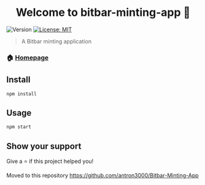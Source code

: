 <h1 align="center">Welcome to bitbar-minting-app 👋</h1>
<p>
  <img alt="Version" src="https://img.shields.io/badge/version-1.0.0-blue.svg?cacheSeconds=2592000" />
  <a href="#" target="_blank">
    <img alt="License: MIT" src="https://img.shields.io/badge/License-MIT-yellow.svg" />
  </a>
</p>

> A Bitbar minting application

### 🏠 [Homepage](https://www.bitbars.xyz/)

## Install

```sh
npm install
```

## Usage

```sh
npm start
```

## Show your support

Give a ⭐️ if this project helped you!

Moved to this repository https://github.com/antron3000/Bitbar-Minting-App

